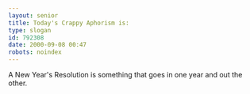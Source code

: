 ```yaml
---
layout: senior
title: Today's Crappy Aphorism is:
type: slogan
id: 792308
date: 2000-09-08 00:47
robots: noindex
---
```

A New Year's Resolution is something that goes in one year and out the other.